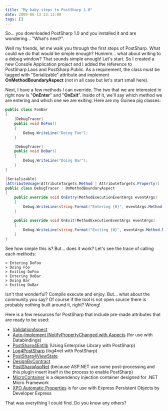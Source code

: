 ```yaml
---
title: "My baby steps to PostSharp 1.0"
date: 2009-06-13 23:13:00
tags: []
---
```


So... you downloaded PostSharp 1.0 and you installed it and are wondering... "What's next?".

Well my friends, let me walk you through the first steps of PostSharp. What could we do that would be simple enough? Hummm... what about writing to a debug window? That sounds simple enough! Let's start. So I created a new Console Application project and I added the reference to PostSharp.Laos and PostSharp.Public. As a requirement, the class must be tagged with "Serializable" attribute and implement **OnMethodBoundaryAspect** (not in all case but let's start small here).

Next, I have a few methods I can override. The two that we are interested in right now is "**OnEnter**" and "**OnExit**". Inside of it, we'll say which method we are entering and which one we are exiting. Here are my Guinea pig classes:

```cs
public class FooBar
{
    [DebugTracer]
    public void DoFoo()
    {
        Debug.WriteLine("Doing Foo");
    }

    [DebugTracer]
    public void DoBar()
    {
        Debug.WriteLine("Doing Bar");
    }
}

[Serializable]
[AttributeUsage(AttributeTargets.Method | AttributeTargets.Property)]
public class DebugTracer : OnMethodBoundaryAspect
{
    public override void OnEntry(MethodExecutionEventArgs eventArgs)
    {
        Debug.WriteLine(string.Format("Entering {0}", eventArgs.Method.Name));
    }

    public override void OnExit(MethodExecutionEventArgs eventArgs)
    {
        Debug.WriteLine(string.Format("Exiting {0}", eventArgs.Method.Name));
    }
}
```

See how simple this is? But... does it work? Let's see the trace of calling each methods:

```text
> Entering DoFoo         
> Doing Foo          
> Exiting DoFoo          
> Entering DoBar          
> Doing Bar          
> Exiting DoBar
```

Isn't that wonderful? Compile execute and enjoy. But... what about the community you say? Of course if the tool is not open source there is probably nothing built around it, right? Wrong!

Here is a few resources for PostSharp that include pre-made attributes that are ready to be used:

*   [ValidationAspect](http://validationaspects.codeplex.com/)
*   [Auto-Implement INotifyPropertyChanged with Aspects](http://thetreeknowseverything.net/2009/01/21/auto-implement-inotifypropertychanged-with-aspects/) (for use with Databindings)
*   [PostSharp4Entlib](http://entlibcontrib.codeplex.com/Wiki/View.aspx?title=PostSharp4EntLib "PostSharp4EntLib") (Using Enterprise Library with PostSharp)
*   [Log4PostSharp](http://code.google.com/p/postsharp-user-plugins/wiki/Log4PostSharp) (log4net with PostSharp)
*   [PostSharp4ViewState](http://www.codeplex.com/PostSharp4ViewState)
*   [DesignByContract](http://code.google.com/p/postsharp-user-plugins/wiki/DesignByContract)
*   [PostSharpAspNet](http://code.google.com/p/postsharp-user-plugins/wiki/PostSharpAspNet) (because ASP.NET use some post-processing and this plugin insert itself in the process to enable PostSharp)
*   [MicroContainer](http://www.codeplex.com/MicroContainer) is a dependency injection container designed for .NET Micro Framework
*   [XPO Automatic Properties](http://www.codeplex.com/xpoautoproperties) is for use with Express Persistent Objects by Developer Express

That was everything I could find. Do you know any others?

